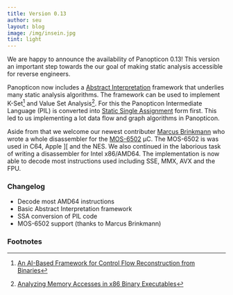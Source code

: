 ```yaml
---
title: Version 0.13
author: seu
layout: blog
image: /img/insein.jpg
tint: light
---
```


We are happy to announce the availability of Panopticon 0.13! This version an important step towards the our goal of making static analysis accessible for reverse engineers.

Panopticon now includes a [Abstract Interpretation](https://en.wikipedia.org/wiki/Abstract_interpretation) framework that underlies many static analysis algorithms. The framework can be used to implement K-Set[^1] and Value Set Analysis[^2]. For this the Panopticon Intermediate Language (PIL) is converted into [Static Single Assignment](https://en.wikipedia.org/wiki/Static_single_assignment_form) form first. This led to us implementing a lot data flow and graph algorithms in Panopticon.

Aside from that we welcome our newest contributer [Marcus Brinkmann](http://www.marcus-brinkmann.de/) who wrote a whole disassembler for the [MOS-6502](https://en.wikipedia.org/wiki/MOS_Technology_6502) µC. The MOS-6502 is was used in C64, Apple ][ and the NES. We also continued in the laborious task of writing a disassembler for Intel x86/AMD64. The implementation is now able to decode most instructions used including SSE, MMX, AVX and the FPU.

### Changelog
- Decode most AMD64 instructions
- Basic Abstract Interpretation framework
- SSA conversion of PIL code
- MOS-6502 support (thanks to Marcus Brinkmann)

### Footnotes
[^1]: [An AI-Based Framework for Control Flow Reconstruction from Binaries](http://www.cs.rhul.ac.uk/home/kinder/papers/vmcai09.pdf)
[^2]: [Analyzing Memory Accesses in x86 Binary Executables](https://research.cs.wisc.edu/wpis/papers/tr1486.pdf)
